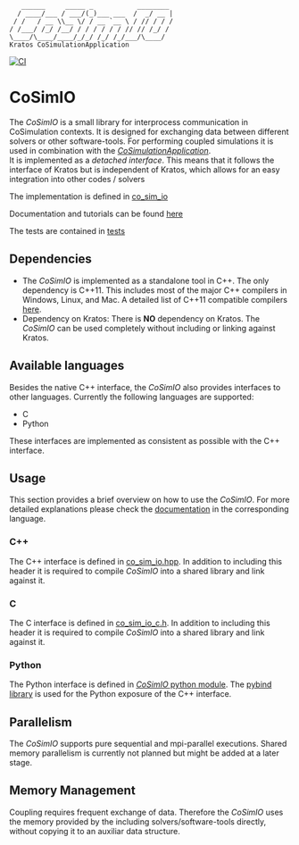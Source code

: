 ~~~
   ______     _____ _           ________
  / ____/___ / ___/(_)___ ___  /  _/ __ |
 / /   / __ \\__ \/ / __ `__ \ / // / / /
/ /___/ /_/ /__/ / / / / / / // // /_/ /
\____/\____/____/_/_/ /_/ /_/___/\____/
Kratos CoSimulationApplication
~~~

[![CI](https://github.com/KratosMultiphysics/CoSimIO/actions/workflows/ci.yml/badge.svg?event=schedule)](https://github.com/KratosMultiphysics/CoSimIO/actions/workflows/ci.yml)
# CoSimIO

The _CoSimIO_ is a small library for interprocess communication in CoSimulation contexts. It is designed for exchanging data between different solvers or other software-tools. For performing coupled simulations it is used in combination with the [_CoSimulationApplication_](https://github.com/KratosMultiphysics/Kratos/tree/master/applications/CoSimulationApplication).\
It is implemented as a _detached interface_. This means that it follows the interface of Kratos but is independent of Kratos, which allows for an easy integration into other codes / solvers

The implementation is defined in [co_sim_io](https://github.com/KratosMultiphysics/CoSimIO/blob/master/co_sim_io)

Documentation and tutorials can be found [here](https://kratosmultiphysics.github.io/CoSimIO/)

The tests are contained in [tests](https://github.com/KratosMultiphysics/CoSimIO/blob/master/tests)

## Dependencies
- The _CoSimIO_ is implemented as a standalone tool in C++. The only dependency is C++11. This includes most of the major C++ compilers in Windows, Linux, and Mac. A detailed list of C++11 compatible compilers [here](https://en.cppreference.com/w/cpp/compiler_support#cpp11).
- Dependency on Kratos: There is **NO** dependency on Kratos. The _CoSimIO_ can be used completely without including or linking against Kratos.

## Available languages
Besides the native C++ interface, the _CoSimIO_ also provides interfaces to other languages. Currently the following languages are supported:
- C
- Python

These interfaces are implemented as consistent as possible with the C++ interface.

## Usage
This section provides a brief overview on how to use the _CoSimIO_. For more detailed explanations please check the [documentation](https://kratosmultiphysics.github.io/CoSimIO/) in the corresponding language.

### **C++**
The C++ interface is defined in [co_sim_io.hpp](https://github.com/KratosMultiphysics/CoSimIO/blob/master/co_sim_io/co_sim_io.hpp). In addition to including this header it is required to compile _CoSimIO_ into a shared library and link against it.

### **C**
The C interface is defined in [co_sim_io_c.h](https://github.com/KratosMultiphysics/CoSimIO/blob/master/co_sim_io/c/co_sim_io_c.h). In addition to including this header it is required to compile _CoSimIO_ into a shared library and link against it.

### **Python**
The Python interface is defined in [_CoSimIO_ python module](https://github.com/KratosMultiphysics/CoSimIO/blob/master/co_sim_io/python/co_sim_io_python.cpp). The [pybind library](https://github.com/pybind/pybind11) is used for the Python exposure of the C++ interface.

## Parallelism
The _CoSimIO_ supports pure sequential and mpi-parallel executions. Shared memory parallelism is currently not planned but might be added at a later stage.

## Memory Management
Coupling requires frequent exchange of data. Therefore the _CoSimIO_ uses the memory provided by the including solvers/software-tools directly, without copying it to an auxiliar data structure.
